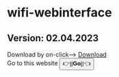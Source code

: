 

  # wifi-webinterface 
## Version: 02.04.2023
Download by on-click--> <a href="https://codeload.github.com/n-km/wifi-webinterface/zip/refs/heads/main">Download</a>
<br>
Go to this website  <a href="https://n-km.github.io/wifi-webinterface/"><button>👉||**Go**||👈</button></a> 

